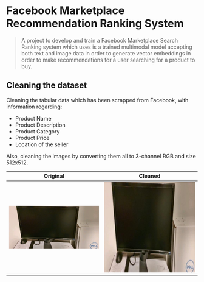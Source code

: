 # Facebook Marketplace Recommendation Ranking System

> A project to develop and train a Facebook Marketplace Search Ranking system which uses is a trained multimodal model accepting both text and image data in order to generate vector embeddings in order to make recommendations for a user searching for a product to buy.

## Cleaning the dataset

Cleaning the tabular data which has been scrapped from Facebook, with information regarding:
 - Product Name
 - Product Description
 - Product Category
 - Product Price
 - Location of the seller

 Also, cleaning the images by converting them all to 3-channel RGB and size 512x512.

**Original**                                              | **Cleaned**
----------------------------------------------------------|-------------------------------------------------------
<img src="./imgs/00a13f7d-b1ef-4754-8a99-3bebdf4604bb_original.jpg" width="400" />  |<img src="./imgs/00a13f7d-b1ef-4754-8a99-3bebdf4604bb_cleaned.jpg" width="400" />

